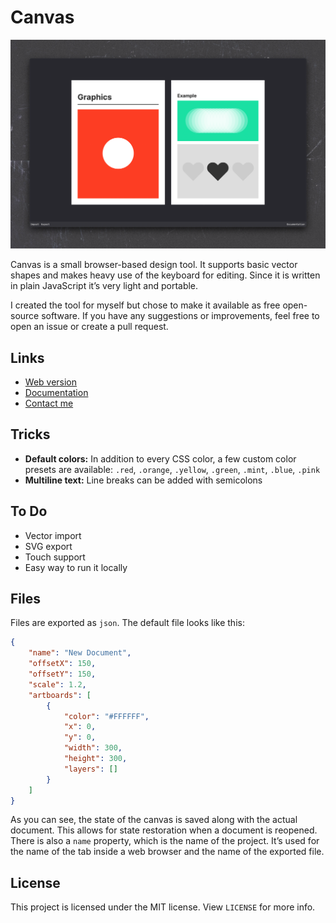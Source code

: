 # Canvas

![Screenshot of Canvas](resources/documentation/screenshot.png)

Canvas is a small browser-based design tool. It supports basic vector shapes and makes heavy use of the keyboard for editing. Since it is written in plain JavaScript it’s very light and portable.

I created the tool for myself but chose to make it available as free open-source software. If you have any suggestions or improvements, feel free to open an issue or create a pull request.

## Links

* [Web version](https://canvas.larsaugustin.com)
* [Documentation](https://canvas.larsaugustin.com/resources/documentation/index.html)
* [Contact me](mailto:lars@larztech.com)

## Tricks

* **Default colors:** In addition to every CSS color, a few custom color presets are available: `.red`, `.orange`, `.yellow`, `.green`, `.mint`, `.blue`, `.pink`
* **Multiline text:** Line breaks can be added with semicolons

## To Do

* Vector import
* SVG export
* Touch support
* Easy way to run it locally

## Files

Files are exported as `json`. The default file looks like this:

```json
{
    "name": "New Document",
    "offsetX": 150,
    "offsetY": 150,
    "scale": 1.2,
    "artboards": [
        {
            "color": "#FFFFFF",
            "x": 0,
            "y": 0,
            "width": 300,
            "height": 300,
            "layers": []
        }
    ]
}
```

As you can see, the state of the canvas is saved along with the actual document. This allows for state restoration when a document is reopened. There is also a `name` property, which is the name of the project. It’s used for the name of the tab inside a web browser and the name of the exported file.

## License

This project is licensed under the MIT license. View `LICENSE` for more info.